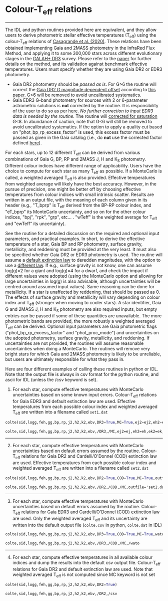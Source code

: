 # Colour-T<sub>eff</sub> relations
-------------------------------------------------------
The IDL and python routines provided here are equivalent, and they allow users to derive photometric stellar effective temperatures (T<sub>eff</sub>) using the colour-T<sub>eff</sub> relations of [Casagrande et al. (2020)](https://arxiv.org/abs/2011.02517). These relations have been obtained implementing Gaia and 2MASS photometry in the InfraRed Flux Method, and applying it to some 300,000 stars across different evolutionary stages in the [GALAH+ DR3](https://docs.datacentral.org.au/galah/dr3/overview/) survey. Please refer to the [paper](https://arxiv.org/abs/2011.02517) for further details on the method, and its validation against benchmark effective temperatures. Users must specify whether they are using Gaia DR2 or EDR3 photometry.
 - Gaia DR2 photometry should be _passed as is_. For G>6 the routine will correct the [Gaia DR2 G magnitude dependent offset](https://ui.adsabs.harvard.edu/abs/2018MNRAS.479L.102C/abstract) according to [this paper](https://ui.adsabs.harvard.edu/abs/2018A%26A...619A.180M/abstract). G<6 will be removed to avoid uncalibrated systematics. 
 - Gaia EDR3 G-band photometry for sources with 2 or 6-parameter astrometric solutions is **not** corrected by the routine. It is responsibility of the user to do so as per [here](https://github.com/agabrown/gaiaedr3-6p-gband-correction). _No further correction to input EDR3 data is needed by the routine_. The routine will [corrected for saturation](https://ui.adsabs.harvard.edu/abs/2021A%26A...649A...3R/abstract) G<8. In abundance of caution, note that G<6 will still be removed to avoid uncalibrated systematics. If the option to apply a quality cut based on "phot_bp_rp_excess_factor" is used, this excess factor must be passed as given in the Gaia catalog (i.e., do **not** use the corrected factor defined [here](https://github.com/agabrown/gaiaedr3-flux-excess-correction)).

For each stars, up to 12 different T<sub>eff</sub> can be derived from various combinations of Gaia G, BP, RP and 2MASS J, H and K<sub>S</sub> photometry. Different colour indices have different range of applicability. Users have the choice to compute for each star as many T<sub>eff</sub> as possible. If a MonteCarlo is called, a weighted averaged T<sub>eff</sub> is also provided. Effective temperatures from weighted average will likely have the best accuracy. However, in the pursue of precision, one might be better off by choosing effective temperatures from colour indices with small intrinsic scatter. Results are written in an output file, with the meaning of each column given in its header (e.g., "T_bprp" is T<sub>eff</sub> derived from the BP-RP colour index, and "eT_bprp" its MonteCarlo uncertainty, and so on for the other colour indices, "bpj", "rpk", "grp", etc... . "wTeff" is the weighted average for T<sub>eff</sub> and "ewTeff" its uncertainty). 

See the routine for a detailed discussion on the required and optional input parameters, and practical examples. In short, to derive the effective temperature of a star, Gaia BP and RP photometry, surface gravity, metallicity, and reddening must be provided at the very least. It must also be specified whether Gaia DR2 or EDR3 photometry is used. The routine will assume a [default extinction law](https://ui.adsabs.harvard.edu/abs/1999PASP..111...63F/abstract) to deredden magnitudes, with the option to use a [different law](https://ui.adsabs.harvard.edu/abs/1989ApJ...345..245C/abstract). If e.g., surface gravity is not know, one can assume log(g)=2 for a giant and log(g)=4 for a dwarf, and check the impact if different values were adopted (using the MonteCarlo option and allowing for large uncertainties in log(g) is also advisable, although uncertainties will be centred around assumed input values). Same reasoning can be done for metallicity. If a star is unaffected by reddening, that should be passed as 0. The effects of surface gravity and metallicity will vary depending on colour index and T<sub>eff</sub> (stronger when moving to cooler stars). A star identifier, Gaia G and 2MASS J, H and K<sub>S</sub> photometry are also required inputs, but empty entries can be passed if some of these quantities are unavailable. The more photometric bands are provided, the more robustly a weighted averaged T<sub>eff</sub> can be derived. Optional input parameters are Gaia photometric flags ("phot_bp_rp_excess_factor" and "phot_proc_mode") and uncertainties on the adopted photometry, surface gravity, metallicity, and reddening. If uncertainties are not provided, the routines will assume reasonable uncertainties when doing a MonteCarlo. The routines will remove very bright stars for which Gaia and 2MASS photometry is likely to be unreliable, but users are ultimately responsible for what they pass in. 

Here are four different examples of calling these routines in python or IDL. Note that the output file is always in csv format for the python routine, and ascii for IDL (unless the /csv keyword is set).

1. For each star, compute effective temperatures with MonteCarlo uncertainties based on some known input errors. Colour-T<sub>eff</sub> relations for Gaia EDR3 and default extinction law are used. Effective temperatures from each possible colour index and weighted averaged T<sub>eff</sub> are written into a filename called ``set1.dat``
```python
colte(sid,logg,feh,gg,bp,rp,j2,h2,k2,ebv,DR3=True,MC=True,ej2=ej2,eh2=eh2,ek2=ek2,eebv=ered,elogg=elogg,efeh=efeh,outfile='set1.dat')
```
```IDL
colte,sid,logg,feh,gg,bp,rp,j2,h2,k2,ebv,/DR3,/MC,ej2=ej,eh2=eh,ek2=ek,eebv=ered,elogg=elogg,efeh=efeh,outfile='set1.dat'
```
-------------------------------------------------------
2. For each star, compute effective temperatures with MonteCarlo uncertainties based on default errors assumed by the routine. Colour-T<sub>eff</sub> relations for Gaia DR2 and Cardelli/O'Donnel (COD) extinction law are used. Effective temperatures from each possible colour index and weighted averaged T<sub>eff</sub> are written into a filename called ``set2.dat``
```python
colte(sid,logg,feh,gg,bp,rp,j2,h2,k2,ebv,DR2=True,COD=True,MC=True,outfile='set2.dat')
```
```IDL
colte,sid,logg,feh,gg,bp,rp,j2,h2,k2,ebv,/DR2,/COD,/MC,outfile='set2.dat'
```
-------------------------------------------------------
3. For each star, compute effective temperatures with MonteCarlo uncertainties based on default errors assumed by the routine. Colour-T<sub>eff</sub> relations for Gaia EDR3 and Cardelli/O'Donnel (COD) extinction law are used. Only the weighted averaged T<sub>eff</sub> and its uncertainty are written into the default output file (``colte.csv`` in python, ``colte.dat`` in IDL)
```python
colte(sid,logg,feh,gg,bp,rp,j2,h2,k2,ebv,DR3=True,COD=True,MC=True,wato=True')
```
```IDL
colte,sid,logg,feh,gg,bp,rp,j2,h2,k2,ebv,/DR3,/COD,/MC,/wato
```
-------------------------------------------------------
4. For each star, compute effective temperatures in all available colour indices and dump the results into the default csv output file. Colour-T<sub>eff</sub> relations for Gaia DR2 and default extinction law are used. Note that weighted averaged T<sub>eff</sub> is not computed since MC keyword is not set
```python
colte(sid,logg,feh,gg,bp,rp,j2,h2,k2,ebv,DR2=True)
```
```IDL
colte,sid,logg,feh,gg,bp,rp,j2,h2,k2,ebv,/DR2,/csv
```

